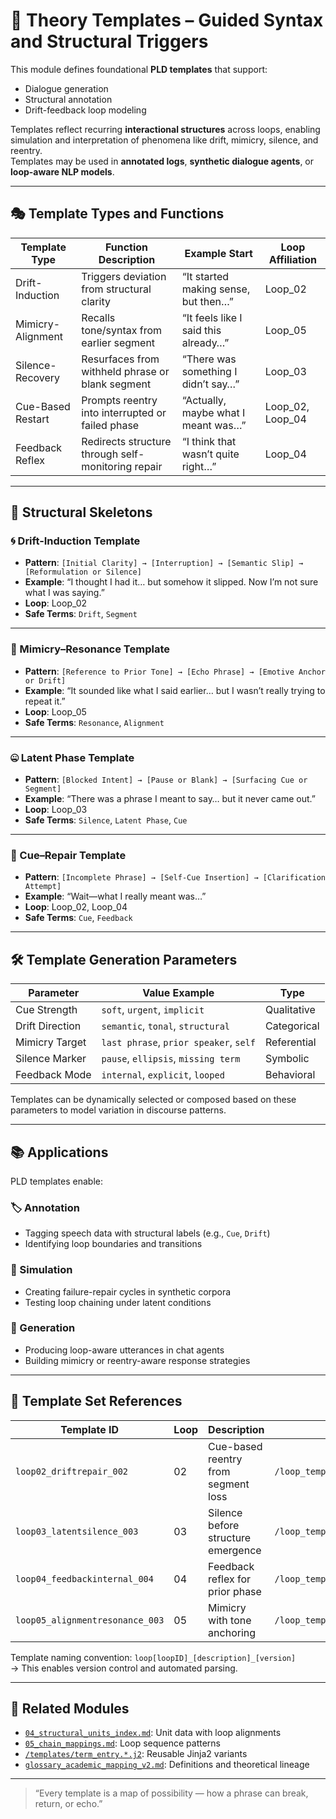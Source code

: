 # 🧪 Theory Templates – Guided Syntax and Structural Triggers

This module defines foundational **PLD templates** that support:
- Dialogue generation
- Structural annotation
- Drift-feedback loop modeling

Templates reflect recurring **interactional structures** across loops, enabling simulation and interpretation of phenomena like drift, mimicry, silence, and reentry.  
Templates may be used in **annotated logs**, **synthetic dialogue agents**, or **loop-aware NLP models**.

---

## 🎭 Template Types and Functions

| Template Type         | Function Description                                 | Example Start                               | Loop Affiliation |
|-----------------------|------------------------------------------------------|----------------------------------------------|------------------|
| Drift-Induction       | Triggers deviation from structural clarity           | “It started making sense, but then…”         | Loop_02          |
| Mimicry-Alignment     | Recalls tone/syntax from earlier segment             | “It feels like I said this already…”         | Loop_05          |
| Silence-Recovery      | Resurfaces from withheld phrase or blank segment     | “There was something I didn’t say…”          | Loop_03          |
| Cue-Based Restart     | Prompts reentry into interrupted or failed phase     | “Actually, maybe what I meant was…”          | Loop_02, Loop_04 |
| Feedback Reflex       | Redirects structure through self-monitoring repair   | “I think that wasn’t quite right…”           | Loop_04          |

---

## 🧩 Structural Skeletons

### 🌀 Drift-Induction Template
- **Pattern**: `[Initial Clarity] → [Interruption] → [Semantic Slip] → [Reformulation or Silence]`  
- **Example**: “I thought I had it… but somehow it slipped. Now I’m not sure what I was saying.”  
- **Loop**: Loop_02  
- **Safe Terms**: `Drift`, `Segment`

---

### 🎯 Mimicry–Resonance Template
- **Pattern**: `[Reference to Prior Tone] → [Echo Phrase] → [Emotive Anchor or Drift]`  
- **Example**: “It sounded like what I said earlier… but I wasn’t really trying to repeat it.”  
- **Loop**: Loop_05  
- **Safe Terms**: `Resonance`, `Alignment`

---

### 🤐 Latent Phase Template
- **Pattern**: `[Blocked Intent] → [Pause or Blank] → [Surfacing Cue or Segment]`  
- **Example**: “There was a phrase I meant to say… but it never came out.”  
- **Loop**: Loop_03  
- **Safe Terms**: `Silence`, `Latent Phase`, `Cue`

---

### 🔄 Cue–Repair Template
- **Pattern**: `[Incomplete Phrase] → [Self-Cue Insertion] → [Clarification Attempt]`  
- **Example**: “Wait—what I really meant was…”  
- **Loop**: Loop_02, Loop_04  
- **Safe Terms**: `Cue`, `Feedback`

---

## 🛠 Template Generation Parameters

| Parameter        | Value Example         | Type         |
|------------------|------------------------|--------------|
| Cue Strength     | `soft`, `urgent`, `implicit` | Qualitative |
| Drift Direction  | `semantic`, `tonal`, `structural` | Categorical |
| Mimicry Target   | `last phrase`, `prior speaker`, `self` | Referential |
| Silence Marker   | `pause`, `ellipsis`, `missing term` | Symbolic |
| Feedback Mode    | `internal`, `explicit`, `looped` | Behavioral |

Templates can be dynamically selected or composed based on these parameters to model variation in discourse patterns.

---

## 📚 Applications

PLD templates enable:

### 🏷️ Annotation
- Tagging speech data with structural labels (e.g., `Cue`, `Drift`)
- Identifying loop boundaries and transitions

### 🧠 Simulation
- Creating failure-repair cycles in synthetic corpora
- Testing loop chaining under latent conditions

### 🤖 Generation
- Producing loop-aware utterances in chat agents
- Building mimicry or reentry-aware response strategies

---

## 🧬 Template Set References

| Template ID                  | Loop | Description                               | File Path                                |
|-----------------------------|------|-------------------------------------------|-------------------------------------------|
| `loop02_driftrepair_002`    | 02   | Cue-based reentry from segment loss       | `/loop_templates/loop02_driftrepair_002.j2` |
| `loop03_latentsilence_003`  | 03   | Silence before structure emergence        | `/loop_templates/loop03_latentsilence_003.j2` |
| `loop04_feedbackinternal_004` | 04   | Feedback reflex for prior phase           | `/loop_templates/loop04_feedbackinternal_004.j2` |
| `loop05_alignmentresonance_003` | 05   | Mimicry with tone anchoring               | `/loop_templates/loop05_alignmentresonance_003.j2` |

Template naming convention: `loop[loopID]_[description]_[version]`  
→ This enables version control and automated parsing.

---

## 🔗 Related Modules

- [`04_structural_units_index.md`](./04_structural_units_index.md): Unit data with loop alignments
- [`05_chain_mappings.md`](./05_chain_mappings.md): Loop sequence patterns
- [`/templates/term_entry.*.j2`](./templates/): Reusable Jinja2 variants
- [`glossary_academic_mapping_v2.md`](./glossary_academic_mapping_v2.md): Definitions and theoretical lineage

---

> “Every template is a map of possibility — how a phrase can break, return, or echo.”
